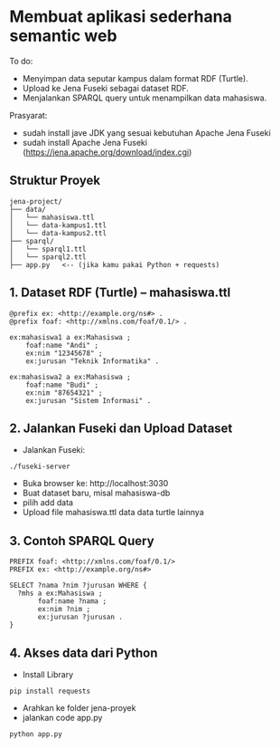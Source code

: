 # Membuat aplikasi sederhana semantic web
To do:
- Menyimpan data seputar kampus dalam format RDF (Turtle).
- Upload ke Jena Fuseki sebagai dataset RDF.
- Menjalankan SPARQL query untuk menampilkan data mahasiswa.

Prasyarat:
- sudah install jave JDK yang sesuai kebutuhan Apache Jena Fuseki
- sudah install Apache Jena Fuseki (https://jena.apache.org/download/index.cgi)
  
## Struktur Proyek
```
jena-project/
├── data/
│   └── mahasiswa.ttl
│   └── data-kampus1.ttl
│   └── data-kampus2.ttl
├── sparql/
│   └── sparql1.ttl
│   └── sparql2.ttl
├── app.py   <-- (jika kamu pakai Python + requests)
```
## 1. Dataset RDF (Turtle) – mahasiswa.ttl
```
@prefix ex: <http://example.org/ns#> .
@prefix foaf: <http://xmlns.com/foaf/0.1/> .

ex:mahasiswa1 a ex:Mahasiswa ;
    foaf:name "Andi" ;
    ex:nim "12345678" ;
    ex:jurusan "Teknik Informatika" .

ex:mahasiswa2 a ex:Mahasiswa ;
    foaf:name "Budi" ;
    ex:nim "87654321" ;
    ex:jurusan "Sistem Informasi" .
```

## 2. Jalankan Fuseki dan Upload Dataset
- Jalankan Fuseki:
```
./fuseki-server
```
- Buka browser ke: http://localhost:3030
- Buat dataset baru, misal mahasiswa-db
- pilih add data
- Upload file mahasiswa.ttl data data turtle lainnya

## 3. Contoh SPARQL Query
```
PREFIX foaf: <http://xmlns.com/foaf/0.1/>
PREFIX ex: <http://example.org/ns#>

SELECT ?nama ?nim ?jurusan WHERE {
  ?mhs a ex:Mahasiswa ;
       foaf:name ?nama ;
       ex:nim ?nim ;
       ex:jurusan ?jurusan .
}
```
## 4. Akses data dari Python 
- Install Library
```
pip install requests
```
- Arahkan ke folder jena-proyek
- jalankan code app.py
```
python app.py
```
